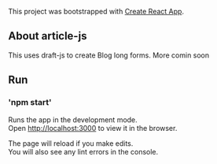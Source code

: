 This project was bootstrapped with [Create React App](https://github.com/facebook/create-react-app).

## About article-js
This uses draft-js to create Blog long forms.
More comin soon

## Run 
  ### 'npm start'

Runs the app in the development mode.<br>
Open [http://localhost:3000](http://localhost:3000) to view it in the browser.

The page will reload if you make edits.<br>
You will also see any lint errors in the console.


